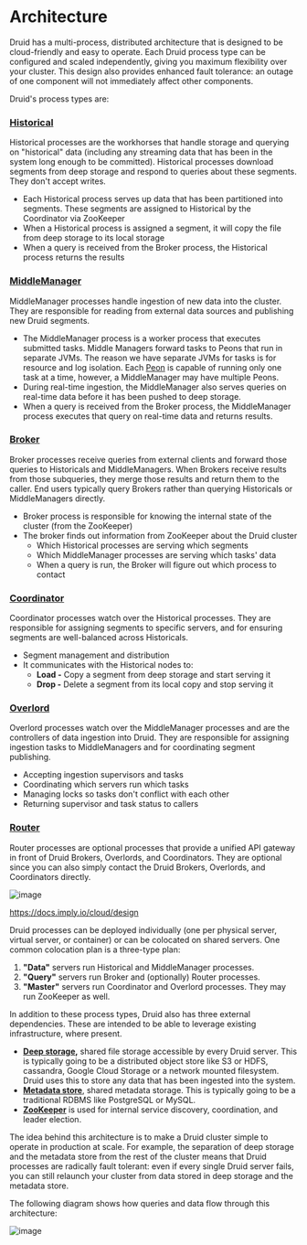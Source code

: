 # Architecture

Druid has a multi-process, distributed architecture that is designed to be cloud-friendly and easy to operate. Each Druid process type can be configured and scaled independently, giving you maximum flexibility over your cluster. This design also provides enhanced fault tolerance: an outage of one component will not immediately affect other components.

Druid's process types are:

### [Historical](http://druid.io/docs/latest/design/historical.html)

Historical processes are the workhorses that handle storage and querying on "historical" data (including any streaming data that has been in the system long enough to be committed). Historical processes download segments from deep storage and respond to queries about these segments. They don't accept writes.

- Each Historical process serves up data that has been partitioned into segments. These segments are assigned to Historical by the Coordinator via ZooKeeper
- When a Historical process is assigned a segment, it will copy the file from deep storage to its local storage
- When a query is received from the Broker process, the Historical process returns the results

### [MiddleManager](http://druid.io/docs/latest/design/middlemanager.html)

MiddleManager processes handle ingestion of new data into the cluster. They are responsible for reading from external data sources and publishing new Druid segments.

- The MiddleManager process is a worker process that executes submitted tasks. Middle Managers forward tasks to Peons that run in separate JVMs. The reason we have separate JVMs for tasks is for resource and log isolation. Each [Peon](https://druid.apache.org/docs/latest/design/peons.html) is capable of running only one task at a time, however, a MiddleManager may have multiple Peons.
- During real-time ingestion, the MiddleManager also serves queries on real-time data before it has been pushed to deep storage.
- When a query is received from the Broker process, the MiddleManager process executes that query on real-time data and returns results.

### [Broker](http://druid.io/docs/latest/design/broker.html)

Broker processes receive queries from external clients and forward those queries to Historicals and MiddleManagers. When Brokers receive results from those subqueries, they merge those results and return them to the caller. End users typically query Brokers rather than querying Historicals or MiddleManagers directly.

- Broker process is responsible for knowing the internal state of the cluster (from the ZooKeeper)
- The broker finds out information from ZooKeeper about the Druid cluster
    - Which Historical processes are serving which segments
    - Which MiddleManager processes are serving which tasks' data
    - When a query is run, the Broker will figure out which process to contact

### [Coordinator](http://druid.io/docs/latest/design/coordinator.html)

Coordinator processes watch over the Historical processes. They are responsible for assigning segments to specific servers, and for ensuring segments are well-balanced across Historicals.

- Segment management and distribution
- It communicates with the Historical nodes to:
    - **Load -** Copy a segment from deep storage and start serving it
    - **Drop -** Delete a segment from its local copy and stop serving it

### [Overlord](http://druid.io/docs/latest/design/overlord.html)

Overlord processes watch over the MiddleManager processes and are the controllers of data ingestion into Druid. They are responsible for assigning ingestion tasks to MiddleManagers and for coordinating segment publishing.

- Accepting ingestion supervisors and tasks
- Coordinating which servers run which tasks
- Managing locks so tasks don't conflict with each other
- Returning supervisor and task status to callers

### [Router](http://druid.io/docs/latest/development/router.html)

Router processes are optional processes that provide a unified API gateway in front of Druid Brokers, Overlords, and Coordinators. They are optional since you can also simply contact the Druid Brokers, Overlords, and Coordinators directly.

![image](../../../media/Druid_Architecture-image1.jpg)

https://docs.imply.io/cloud/design

Druid processes can be deployed individually (one per physical server, virtual server, or container) or can be colocated on shared servers. One common colocation plan is a three-type plan:

1. **"Data"** servers run Historical and MiddleManager processes.
2. **"Query"** servers run Broker and (optionally) Router processes.
3. **"Master"** servers run Coordinator and Overlord processes. They may run ZooKeeper as well.

In addition to these process types, Druid also has three external dependencies. These are intended to be able to leverage existing infrastructure, where present.

- **[Deep storage](http://druid.io/docs/latest/design/index.html#deep-storage),** shared file storage accessible by every Druid server. This is typically going to be a distributed object store like S3 or HDFS, cassandra, Google Cloud Storage or a network mounted filesystem. Druid uses this to store any data that has been ingested into the system.
- [**Metadata store**](http://druid.io/docs/latest/design/index.html#metadata-storage), shared metadata storage. This is typically going to be a traditional RDBMS like PostgreSQL or MySQL.
- [**ZooKeeper**](http://druid.io/docs/latest/design/index.html#zookeeper) is used for internal service discovery, coordination, and leader election.

The idea behind this architecture is to make a Druid cluster simple to operate in production at scale. For example, the separation of deep storage and the metadata store from the rest of the cluster means that Druid processes are radically fault tolerant: even if every single Druid server fails, you can still relaunch your cluster from data stored in deep storage and the metadata store.

The following diagram shows how queries and data flow through this architecture:

![image](../../../media/Druid_Architecture-image2.jpg)
